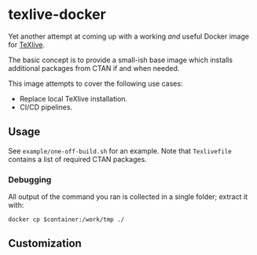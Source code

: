 # texlive-docker

Yet another attempt at coming up with a working _and_ useful
Docker image for 
    [TeXlive](https://www.tug.org/texlive/).

The basic concept is to provide a small-ish base image which
installs additional packages from CTAN if and when needed.

This image attempts to cover the following use cases:

 - Replace local TeXlive installation.
 - CI/CD pipelines.
 <!-- - LaTeX build server. -->
 <!-- - Document generation server. -->

## Usage

See `example/one-off-build.sh` for an example.
Note that `Texlivefile` contains a list of required CTAN packages. 

<!-- TODO: document properly -->
<!-- TODO: build in Actions and deploy to registry; adapt doc -->
<!-- TODO: check out https://github.com/dopefishh/itex and  https://ctan.org/pkg/texliveonfly -->

<!-- 
ENV TEXLIVEFILE="Texlivefile"
ENV OUTPUT="*.pdf *.log"

 Use:
  - bind-mount /work/src, /work/out; docker run ... --work '...'
  - FROM+COPY into /work/src; bind-mount /work/out; docker run ... --work '...'
  - either for src; docker run ... --work '...'; docker cp $container:/work/out/* ./

 Rebuild: docker start -a $name
 -->

### Debugging

All output of the command you ran is collected in a single folder; extract it with:

    docker cp $container:/work/tmp ./


## Customization

<!-- Custom profile -> docker build --build-arg "profile=foo" -->
<!-- FROM + RUN tlmgr install -->

<!-- TODO: CI/CD -> ENTRYPOINT + CMD -->
<!-- TODO: Server? -->